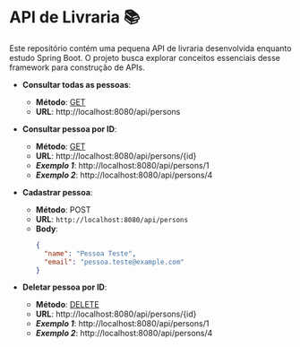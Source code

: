 # API de Livraria 📚
Este repositório contém uma pequena API de livraria desenvolvida enquanto estudo Spring Boot. O projeto busca explorar conceitos essenciais desse framework para construção de APIs.

- **Consultar todas as pessoas**:
  - **Método**: [GET](http://localhost:8080/api/persons)
  - **URL**: http://localhost:8080/api/persons

- **Consultar pessoa por ID**: 
  - **Método**: [GET](http://localhost:8080/api/persons/1)
  - **URL**: http://localhost:8080/api/persons/{id}
  - ***Exemplo 1***: http://localhost:8080/api/persons/1
  - ***Exemplo 2***: http://localhost:8080/api/persons/4

- **Cadastrar pessoa**: 
  - **Método**: POST
  - **URL**: `http://localhost:8080/api/persons`
  - **Body**:
    ```json
    {
      "name": "Pessoa Teste",
      "email": "pessoa.teste@example.com"
    }
    ```
- **Deletar pessoa por ID**: 
  - **Método**: [DELETE](http://localhost:8080/api/persons/1)
  - **URL**: http://localhost:8080/api/persons/{id}
  - ***Exemplo 1***: http://localhost:8080/api/persons/1
  - ***Exemplo 2***: http://localhost:8080/api/persons/4
